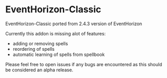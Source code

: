 # EventHorizon-Classic
EventHorizon-Classic ported from 2.4.3 version of EventHorizon

Currently this addon is missing alot of features:
- adding or removing spells
- reordering of spells
- automatic learning of spells from spellbook

Please feel free to open issues if any bugs are encountered as this should be considered an alpha release.